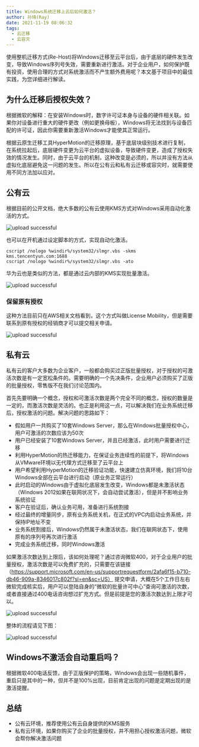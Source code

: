 ```yaml
---
title: Windows系统迁移上云后如何激活？
author: 孙琦(Ray)
date: 2021-11-19 08:06:32
tags:
  - 云迁移
  - 云容灾
---
```

使用整机迁移方式(Re-Host)将Windows迁移至云平台后，由于底层的硬件发生改变，导致Windows序列号失效，需要重新进行激活。对于企业用户，如何保护既有投资，使用合理的方式对系统激活而不产生额外费用呢？本文基于项目中的最佳实践，为您详细进行解读。

<!-- more -->

## 为什么迁移后授权失效？

根据微软的解释：在安装Windows时，数字许可证本身与设备的硬件相关联。如果你对设备进行重大的硬件更改（例如更换母板），Windows将无法找到与设备匹配的许可证，因此你需要重新激活Windows才能使其正常运行。

根据云原生迁移工具HyperMotion的迁移原理，基于底层块级别技术进行复制，在系统拉起后，底层硬件变更为云平台的虚拟设备，导致硬件变更，造成了授权失效的情况发生。同时，由于云平台的机制，这种改变是必须的，所以并没有方法从虚拟化底层避免这一问题的发生。所以在公有云和私有云迁移或容灾时，就需要使用不同方法加以应对。

## 公有云

根据目前的公开文档，绝大多数的公有云使用KMS方式对Windows采用自动化激活的方式。

![upload successful](/images/pasted-280.png)

也可以在开机通过设定脚本的方式，实现自动化激活。

```
cscript /nologo %windir%/system32/slmgr.vbs -skms kms.tencentyun.com:1688
cscript /nologo %windir%/system32/slmgr.vbs -ato
```

华为云也是类似的方法，都是通过云内部的KMS实现批量激活。

![upload successful](/images/pasted-281.png)

### 保留原有授权

这种方法目前只在AWS相关文档看到，这个方式叫做License Mobility，但是需要联系到原有授权的经销商才可以提交相关申请。

![upload successful](/images/pasted-282.png)

## 私有云

私有云的客户大多数为企业客户，一般都会购买过正版批量授权，对于授权的可激活次数是有一定宽松条件的。需要明确的一个先决条件，企业用户必须购买了正版的批量授权，零售版不在我们讨论范围内。

首先先要明确一个概念，授权和可激活次数是两个完全不同的概念，授权的数量是一定的，而激活次数是灵活的。也正是利用这一点，可以解决我们在业务系统迁移后，授权激活的问题。解决问题的思路如下：

* 假如用户一共购买了10套Windows Server，那么在Windows批量授权中心，用户可激活的次数应该为50次
* 用户已经安装了10套Windows Server，并且已经激活，此时用户需要进行迁移
* 利用HyperMotion的热迁移能力，在保证业务连续性的前提下，将Windows从VMware环境以无代理方式迁移至了云平台上
* 用户希望利用HyperMotion的迁移验证功能，快速建立仿真环境，我们将10台Windows全部在云平台进行启动（原业务正常运行）
* 此时启动的Windows由于虚拟化底层发生改变，Windows都是未激活状态（Windows 2012如果在联网状况下，会自动尝试激活），但是并不影响业务系统验证
* 客户在验证后，确认业务可用，准备进行系统割接
* 经过最终的增量同步，原有业务系统关机，在正式的VPC内启动业务系统，并保持IP地址不变
* 业务系统割接后，Windows仍然属于未激活状态，我们在联网状态下，使用原有的序列号再次进行激活
* 完成业务系统迁移，同时Windows激活

如果激活次数达到上限后，该如何处理呢？通过咨询微软400，对于企业用户的批量授权，激活次数是可以免费扩充的，只需要在该链接（https://support.microsoft.com/en-us/supportrequestform/2afa6f15-b710-db46-909a-8346017c802f?sl=en&sc=US） 提交申请，大概在5个工作日左右微软完成核实后，用户可以登陆自身的“微软的批量许可中心”查询可激活的次数，或者直接通过400电话咨询想过扩充方式。但是前提是您的激活次数达到上限才可以。

![upload successful](/images/pasted-283.png)

整体的流程请见下图：

![upload successful](/images/pasted-284.png)

## Windows不激活会自动重启吗？

根据微软400电话反馈，由于正版保护的策略，Windows会出现一些随机事件，重启只是其中的一种，但并不是100%出现，目前肯定出现的问题是定期出现的是激活提醒。

## 总结

* 公有云环境，推荐使用公有云自身提供的KMS服务
* 私有云环境，如果你购买了企业的批量授权，并不用担心授权激活问题，微软会帮你解决激活问题